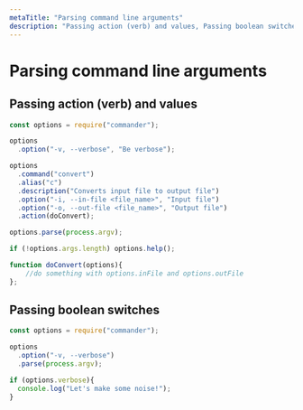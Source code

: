 ```yaml
---
metaTitle: "Parsing command line arguments"
description: "Passing action (verb) and values, Passing boolean switches"
---
```


# Parsing command line arguments



## Passing action (verb) and values


```js
const options = require("commander");

options
  .option("-v, --verbose", "Be verbose");

options
  .command("convert")
  .alias("c")
  .description("Converts input file to output file")
  .option("-i, --in-file <file_name>", "Input file")
  .option("-o, --out-file <file_name>", "Output file")
  .action(doConvert);

options.parse(process.argv);

if (!options.args.length) options.help();

function doConvert(options){
    //do something with options.inFile and options.outFile
};

```



## Passing boolean switches


```js
const options = require("commander");

options
  .option("-v, --verbose")
  .parse(process.argv);

if (options.verbose){
  console.log("Let's make some noise!");
}

```

